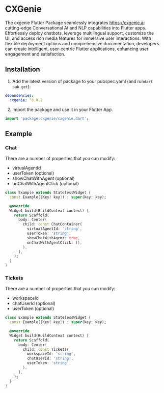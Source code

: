 # CXGenie

The cxgenie Flutter Package seamlessly integrates https://cxgenie.ai cutting-edge Conversational AI and NLP capabilities into Flutter apps. Effortlessly deploy chatbots, leverage multilingual support, customize the UI, and access rich media features for immersive user interactions. With flexible deployment options and comprehensive documentation, developers can create intelligent, user-centric Flutter applications, enhancing user engagement and satisfaction.

## Installation

1. Add the latest version of package to your pubspec.yaml (and run`dart pub get`):

```yaml
dependencies:
  cxgenie: ^0.0.2
```

2. Import the package and use it in your Flutter App.

```dart
import 'package:cxgenie/cxgenie.dart';
```

## Example

### Chat

There are a number of properties that you can modify:

- virtualAgentId
- userToken (optional)
- showChatWithAgent (optional)
- onChatWithAgentClick (optional)

```dart
class Example extends StatelessWidget {
  const Example({Key? key}) : super(key: key);

  @override
  Widget build(BuildContext context) {
    return Scaffold(
      body: Center(
        child: const ChatContainer(
          virtualAgentId: 'string',
          userToken: 'string',
          showChatWithAgent: true,
          onChatWithAgentClick: (),
        ),
      ),
    );
  }
}
```

### Tickets

There are a number of properties that you can modify:

- workspaceId
- chatUserId (optional)
- userToken (optional)

```dart
class Example extends StatelessWidget {
  const Example({Key? key}) : super(key: key);

  @override
  Widget build(BuildContext context) {
    return Scaffold(
      body: Center(
        child: const Tickets(
          workspaceId: 'string',
          chatUserId: 'string',
          userToken: 'string',
        ),
      ),
    );
  }
}
```
